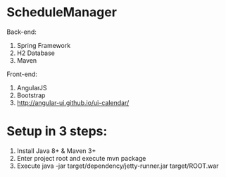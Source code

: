 # ScheduleManager

Back-end:
1. Spring Framework
2. H2 Database
3. Maven

Front-end:
1. AngularJS
2. Bootstrap
3. http://angular-ui.github.io/ui-calendar/

# Setup in 3 steps:
1. Install Java 8+ & Maven 3+
2. Enter project root and execute mvn package
3. Execute java -jar target/dependency/jetty-runner.jar target/ROOT.war
